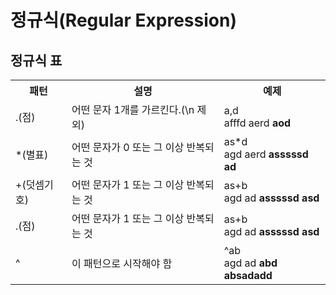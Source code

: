 # 정규식(Regular Expression)
## 정규식 표
<table>
    <tr>
    	<th>패턴</th>
        <th>설명</th>
        <th>예제</th>
    </tr>
    <tr>
    	<td>.(점)</td>
        <td>어떤 문자 1개를 가르킨다.(\n 제외)</td>
        <td>a,d<br>
        	afffd aerd <b>aod</b>
        </td>
    </tr>
    <tr>
    	<td>*(별표)</td>
        <td>어떤 문자가 0 또는 그 이상 반복되는 것</td>
        <td>as*d<br>
        	agd aerd <b>asssssd ad</b>
        </td>
    </tr>
    <tr>
        <td>+(덧셈기호)</td>
        <td>어떤 문자가 1 또는 그 이상 반복되는 것</td>
        <td>as+b<br>
            agd ad <b>asssssd asd</b>
        </td>
    </tr>
    <tr>
        <td>.(점)</td>
        <td>어떤 문자가 1 또는 그 이상 반복되는 것</td>
        <td>as+b<br>
            agd ad <b>asssssd asd</b>
        </td>
    </tr>
    <tr>
        <td>^</td>
        <td>이 패턴으로 시작해야 함</td>
        <td>
            ^ab<br>
            agd ad <b>abd absadadd</b>
        </td>
    </tr>
</table>
